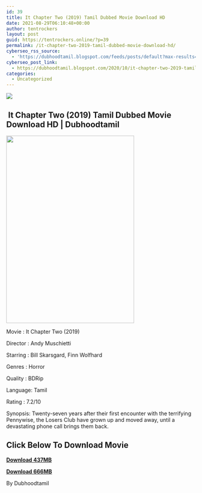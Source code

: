 ```yaml
---
id: 39
title: It Chapter Two (2019) Tamil Dubbed Movie Download HD
date: 2021-08-29T06:10:48+00:00
author: tentrockers
layout: post
guid: https://tentrockers.online/?p=39
permalink: /it-chapter-two-2019-tamil-dubbed-movie-download-hd/
cyberseo_rss_source:
  - 'https://dubhoodtamil.blogspot.com/feeds/posts/default?max-results=150&start-index=1'
cyberseo_post_link:
  - https://dubhoodtamil.blogspot.com/2020/10/it-chapter-two-2019-tamil-dubbed-movie.html
categories:
  - Uncategorized
---
```

<div class="media_block">
  <img src="https://1.bp.blogspot.com/-RDdtymnDZCs/X4HKr3y7JzI/AAAAAAAACto/tqy-HdWanMElDaUvJHwP0KmQotHdnx7bgCNcBGAsYHQ/s72-w340-h497-c/10090-10442-ItChapte.jpg" class="media_thumbnail" />
</div>

## &nbsp;It Chapter Two (2019) Tamil Dubbed Movie Download HD | Dubhoodtamil

<div class="separator">
  <a href="https://1.bp.blogspot.com/-RDdtymnDZCs/X4HKr3y7JzI/AAAAAAAACto/tqy-HdWanMElDaUvJHwP0KmQotHdnx7bgCNcBGAsYHQ/s950/10090-10442-ItChapte.jpg" imageanchor="1"><img loading="lazy" border="0" data-original-height="950" data-original-width="650" height="497" src="https://1.bp.blogspot.com/-RDdtymnDZCs/X4HKr3y7JzI/AAAAAAAACto/tqy-HdWanMElDaUvJHwP0KmQotHdnx7bgCNcBGAsYHQ/w340-h497/10090-10442-ItChapte.jpg" width="340" /></a>
</div>

Movie	<span></span>:	<span></span>It Chapter Two (2019)&nbsp;

Director	<span></span>:	<span></span>Andy Muschietti&nbsp;

Starring	<span></span>:	<span></span>Bill Skarsgard, Finn Wolfhard&nbsp;

Genres	<span></span>:	<span></span>Horror&nbsp;

Quality	<span></span>:	<span></span>BDRip&nbsp;

Language:	<span></span>Tamil&nbsp;

Rating	<span></span>:	<span></span>7.2/10&nbsp;

Synopsis: Twenty-seven years after their first encounter with the terrifying Pennywise, the Losers Club have grown up and moved away, until a devastating phone call brings them back.

## <span><b>Click Below To Download Movie</b></span>

<span><b><a href="https://oncehelp.com/it-2-1" target="_blank" rel="noopener">Download 437MB</a></b></span>

<span><b><a href="https://oncehelp.com/it-2-2" target="_blank" rel="noopener">Download 666MB</a></b></span>

By Dubhoodtamil